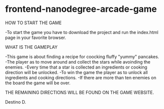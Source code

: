 frontend-nanodegree-arcade-game
===============================

HOW TO START THE GAME

-To start the game you have to download the project and run the index.html page in your favorite browser.

WHAT IS THE GAMEPLAY

-This game is about finding a recipe for coocking fluffy "yummy" pancakes.
-The player as to move around and collect the stars while avoinding the enemies.
-Every time that a star is collected an ingredients or cooking direction will be unlocked.
-To win the game the player as to unlock all ingredients and cooking directions.
-If there are more than ten enemies on the board the game will be over.

THE REMAINING DIRECTIONS WILL BE FOUND ON THE GAME WEBSITE.

Destino D.